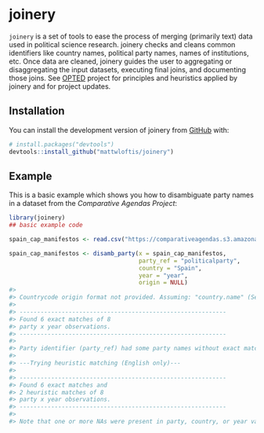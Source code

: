 
<!-- README.md is generated from README.Rmd. Please edit that file -->

# joinery

<!-- badges: start -->
<!-- badges: end -->

`joinery` is a set of tools to ease the process of merging (primarily
text) data used in political science research. joinery checks and cleans
common identifiers like country names, political party names, names of
institutions, etc. Once data are cleaned, joinery guides the user to
aggregating or disaggregating the input datasets, executing final joins,
and documenting those joins. See [OPTED](https://opted.eu/) project for
principles and heuristics applied by joinery and for project updates.

## Installation

You can install the development version of joinery from
[GitHub](https://github.com/) with:

``` r
# install.packages("devtools")
devtools::install_github("mattwloftis/joinery")
```

## Example

This is a basic example which shows you how to disambiguate party names
in a dataset from the *Comparative Agendas Project*:

``` r
library(joinery)
## basic example code

spain_cap_manifestos <- read.csv("https://comparativeagendas.s3.amazonaws.com/datasetfiles/Party_Manifestos_CAP_Web_csv.csv", fileEncoding = "UTF-8")

spain_cap_manifestos <- disamb_party(x = spain_cap_manifestos,
                                     party_ref = "politicalparty",
                                     country = "Spain",
                                     year = "year",
                                     origin = NULL)
#> 
#> Countrycode origin format not provided. Assuming: "country.name" (See countrycode package)
#> 
#> -----------------------------------------------------------
#> Found 6 exact matches of 8
#> party x year observations.
#> -----------------------------------------------------------
#> 
#> Party identifier (party_ref) had some party names without exact match in Party Facts data.
#> 
#> ---Trying heuristic matching (English only)---
#> 
#> -----------------------------------------------------------
#> Found 6 exact matches and
#> 2 heuristic matches of 8
#> party x year observations.
#> -----------------------------------------------------------
#> 
#> Note that one or more NAs were present in party, country, or year variables.
```
